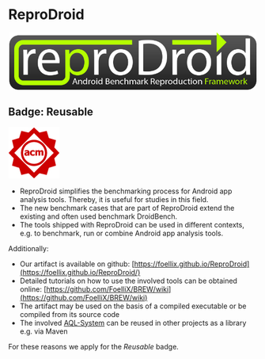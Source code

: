 # ReproDroid
<p align="center">
	<img src="doc/images/logo.png" width="500px"/>
</p>

## Badge: Reusable
![**Reusable**](doc/images/reusable.jpg)
- ReproDroid simplifies the benchmarking process for Android app analysis tools. Thereby, it is useful for studies in this field.
- The new benchmark cases that are part of ReproDroid extend the existing and often used benchmark DroidBench.
- The tools shipped with ReproDroid can be used in different contexts, e.g. to benchmark, run or combine Android app analysis tools.

Additionally:
- Our artifact is available on github: [https://foellix.github.io/ReproDroid](https://foellix.github.io/ReproDroid/)
- Detailed tutorials on how to use the involved tools can be obtained online: [https://github.com/FoelliX/BREW/wiki](https://github.com/FoelliX/BREW/wiki)
- The artifact may be used on the basis of a compiled executable or be compiled from its source code
- The involved [AQL-System](https://foellix.github.io/AQL-System) can be reused in other projects as a library e.g. via Maven

For these reasons we apply for the *Reusable* badge.